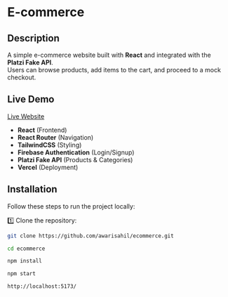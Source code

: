 # E-commerce

## Description
A simple e-commerce website built with **React** and integrated with the **Platzi Fake API**.  
Users can browse products, add items to the cart, and proceed to a mock checkout.

## Live Demo
[Live Website]( ecommerce-gules-alpha-48.vercel.app )


- **React** (Frontend)
- **React Router** (Navigation)
- **TailwindCSS** (Styling)
- **Firebase Authentication** (Login/Signup)
- **Platzi Fake API** (Products & Categories)
- **Vercel** (Deployment)

##  Installation
Follow these steps to run the project locally:

1️⃣ Clone the repository:
```bash
git clone https://github.com/awarisahil/ecommerce.git

cd ecommerce

npm install

npm start

http://localhost:5173/
